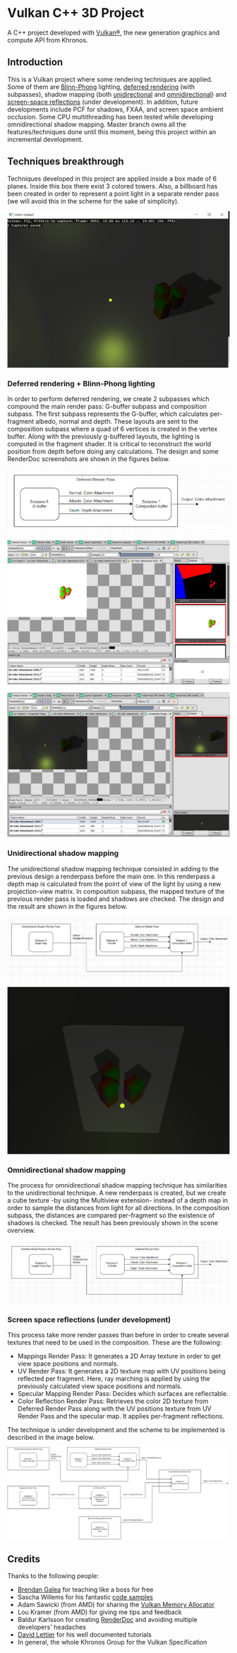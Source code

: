 # Vulkan C++ 3D Project

A C++ project developed with [Vulkan®](https://www.khronos.org/vulkan/), the new generation graphics and compute API from Khronos.

## Introduction

This is a Vulkan project where some rendering techniques are applied. Some of them are 
[Blinn-Phong](https://github.com/smil3yZzZ/vulkan3d/commit/b9dcaa9fd51d024ceab4732db91030509f21a6fd) lighting, 
[deferred rendering](https://github.com/smil3yZzZ/vulkan3d/commit/54e6383c0692e790883b05d29551cf3bb690e314) (with subpasses),
shadow mapping (both [unidirectional](https://github.com/smil3yZzZ/vulkan3d/commit/21267e9dd409fa12e49b7b0baa968826467e934b) 
and [omnidirectional](https://github.com/smil3yZzZ/vulkan3d/commit/b3bd7c0c63eadd913ab84f7d533d912ebb53dd19)) 
and [screen-space reflections](https://github.com/smil3yZzZ/vulkan3d/tree/feature/screen_space_reflections) (under development). In addition, future developments include PCF for shadows, FXAA,
and screen space ambient occlusion. Some CPU multithreading has been tested while developing omnidirectional shadow mapping. Master branch owns all the
features/techniques done until this moment, being this project within an incremental development.

## Techniques breakthrough

Techniques developed in this project are applied inside a box made of 6 planes. Inside this box there exist 3 colored towers. Also, a billboard has been created
in order to represent a point light in a separate render pass (we will avoid this in the scheme for the sake of simplicity).

![Scene overview (omnidirectional shadows, not unidirectional)](/renderDocCapture.png "Scene overview (omnidirectional shadows, not unidirectional)")

### Deferred rendering + Blinn-Phong lighting

In order to perform deferred rendering, we create 2 subpasses which compound the main render pass: G-buffer subpass and composition subpass.
The first subpass represents the G-buffer, which calculates per-fragment albedo, normal and depth. These layouts are sent to the composition subpass where
a quad of 6 vertices is created in the vertex buffer. Along with the previously g-buffered layouts, the lighting is computed in the fragment shader. It is 
critical to reconstruct the world position from depth before doing any calculations. The design and some RenderDoc screenshots are shown in the figures below.

![Deferred rendering + Blinn-Phong lighting design](/deferred_structure.png "Deferred rendering + Blinn-Phong lighting design")

![G-Buffer screenshot](/gBuffer.png "G-Buffer screenshot")

![Composition screenshot](/composition.png "Composition screenshot")

### Unidirectional shadow mapping

The unidirectional shadow mapping technique consisted in adding to the previous design a renderpass before the main one. In this renderpass a depth map is 
calculated from the point of view of the light by using a new projection-view matrix. In composition subpass, the mapped texture of the previous render pass
is loaded and shadows are checked. The design and the result are shown in the figures below.

![Unidirectional shadows design](/shadow_unidir_structure.png "Unidirectional shadows design")

![Unidirectional shadows scene](/unidir_scene.png "Unidirectional shadows scene")

### Omnidirectional shadow mapping

The process for omnidirectional shadow mapping technique has similarities to the unidirectional technique. A new renderpass is created, but we create
a cube texture -by using the Multiview extension- instead of a depth map in order to sample the distances from light for all directions. In the composition subpass, the distances are compared 
per-fragment so the existence of shadows is checked. The result has been previously shown in the scene overview.

![Omnidirectional shadows design](/shadow_omnidir_structure.png "Omnidirectional shadows design")

### Screen space reflections (under development)

This process take more render passes than before in order to create several textures that need to be used in the composition. These are the following:
- Mappings Render Pass: It generates a 2D Array texture in order to get view space positions and normals.
- UV Render Pass: It generates a 2D texture map with UV positions being reflected per fragment. Here, ray marching is applied by using the previously calculated
view space positions and normals.
- Specular Mapping Render Pass: Decides which surfaces are reflectable.
- Color Reflection Render Pass: Retrieves the color 2D texture from Deferred Render Pass along with the UV positions texture from UV Render Pass and the specular
map. It applies per-fragment reflections.

The technique is under development and the scheme to be implemented is described in the image below.

![Screen space reflections design](/screen_space_refl_design.png "Screen space reflections design")

## Credits

Thanks to the following people:
- [Brendan Galea](https://www.youtube.com/watch?v=Y9U9IE0gVHA&list=PL8327DO66nu9qYVKLDmdLW_84-yE4auCR) for teaching like a boss for free
- Sascha Willems for his fantastic [code samples](https://github.com/SaschaWillems/Vulkan)
- Adam Sawicki (from AMD) for sharing the [Vulkan Memory Allocator](https://gpuopen.com/vulkan-memory-allocator/)
- Lou Kramer (from AMD) for giving me tips and feedback
- Baldur Karlsson for creating [RenderDoc](https://renderdoc.org/) and avoiding multiple developers' headaches
- [David Lettier](https://lettier.github.io/) for his well documented tutorials
- In general, the whole Khronos Group for the Vulkan Specification